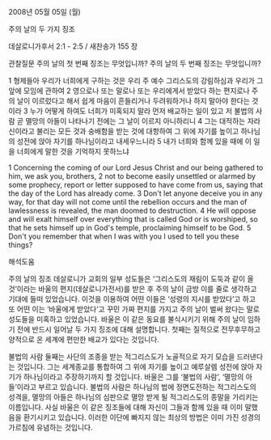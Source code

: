 2008년 05월 05일 (월)

주의 날의 두 가지 징조



데살로니가후서 2:1 - 2:5 / 새찬송가 155 장


관찰질문
주의 날의 첫 번째 징조는 무엇입니까? 
주의 날의 두 번째 징조는 무엇입니까? 

1 형제들아 우리가 너희에게 구하는 것은 우리 주 예수 그리스도의 강림하심과 우리가 그 앞에 모임에 관하여 2 영으로나 또는 말로나 또는 우리에게서 받았다 하는 편지로나 주의 날이 이르렀다고 해서 쉽게 마음이 흔들리거나 두려워하거나 하지 말아야 한다는 것이라 3 누가 어떻게 하여도 너희가 미혹되지 말라 먼저 배교하는 일이 있고 저 불법의 사람 곧 멸망의 아들이 나타나기 전에는 그 날이 이르지 아니하리니 4 그는 대적하는 자라 신이라고 불리는 모든 것과 숭배함을 받는 것에 대항하여 그 위에 자기를 높이고 하나님의 성전에 앉아 자기를 하나님이라고 내세우느니라 5 내가 너희와 함께 있을 때에 이 일을 너희에게 말한 것을 기억하지 못하느냐  

1 Concerning the coming of our Lord Jesus Christ and our being gathered to him, we ask you, brothers, 2 not to become easily unsettled or alarmed by some prophecy, report or letter supposed to have come from us, saying that the day of the Lord has already come. 3 Don't let anyone deceive you in any way, for that day will not come until the rebellion occurs and the man of lawlessness is revealed, the man doomed to destruction. 4 He will oppose and will exalt himself over everything that is called God or is worshiped, so that he sets himself up in God's temple, proclaiming himself to be God. 5 Don't you remember that when I was with you I used to tell you these things?

해석도움





주의 날의 징조  데살로니가 교회의 일부 성도들은 ‘그리스도의 재림이 도둑과 같이 올 것’이라는 바울의 편지(데살로니가전서)를 받은 후 주의 날이 금방 이를 줄로 생각하고 기대에 들떠 있었습니다. 이것을 이용하여 어떤 이들은 ‘성령의 지시를 받았다’고 하고 또 어떤 이는 ‘바울에게 받았다’고 꾸민 가짜 편지를 가지고 주의 날이 벌써 왔다는 말로 성도들을 미혹하고 있었습니다. 바울은 이 같은 동요를 불식시키기 위해 주의 날이 임하기 전에 반드시 일어날 두 가지 징조에 대해 설명합니다. 첫째는 질적으로 전무후무하고 양적으로 온 세계에 편만한 배교가 있다는 것입니다.

불법의 사람  둘째는 사단의 조종을 받는 적그리스도가 노골적으로 자기 모습을 드러낸다는 것입니다. 그는 세계종교를 통합하여 그 위에 자기를 높이고 예루살렘 성전에 앉아 자기가 하나님이라고 주장하기까지 할 것입니다. 바울은 그를 ‘불법의 사람’, ‘멸망의 아들’이라고 부르고 있습니다. 불법의 사람은 하나님의 법에 정면도전하는 적그리스도의 성격을, 멸망의 아들은 하나님의 심판으로 멸망 받게 될 적그리스도의 종말을 가리키는 이름입니다. 사실 바울은 이 같은 징조들에 대해 자신이 그들과 함께 있을 때 이미 말했음을 환기시키고 있습니다. 이러한 이단에 빠지지 않는 최상의 방법은 이미 가진 성경의 가르침에 유념하는 것입니다.